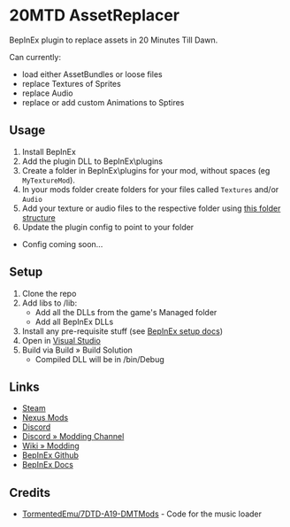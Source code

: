 # 20MTD AssetReplacer
BepInEx plugin to replace assets in 20 Minutes Till Dawn.

Can currently:
- load either AssetBundles or loose files
- replace Textures of Sprites
- replace Audio
- replace or add custom Animations to Sptires

## Usage

1. Install BepInEx
1. Add the plugin DLL to BepInEx\plugins
2. Create a folder in BepInEx\plugins for your mod, without spaces (eg `MyTextureMod`).
3. In your mods folder create folders for your files called `Textures` and/or `Audio`
4. Add your texture or audio files to the respective folder using [this folder structure](https://github.com/ithinkandicode/20MTD-Graphical-Overhaul/blob/main/filetree.txt)
5. Update the plugin config to point to your folder
  - Config coming soon...


## Setup

1. Clone the repo
2. Add libs to /lib:
	- Add all the DLLs from the game's Managed folder
	- Add all BepInEx DLLs
3. Install any pre-requisite stuff (see [BepInEx setup docs](https://docs.bepinex.dev/articles/dev_guide/plugin_tutorial/1_setup.html))
3. Open in [Visual Studio](https://visualstudio.microsoft.com/vs/community/)
4. Build via Build » Build Solution
	- Compiled DLL will be in /bin/Debug

## Links

- [Steam](https://store.steampowered.com/app/1966900/20_Minutes_Till_Dawn/)
- [Nexus Mods](https://www.nexusmods.com/20minutestildawn)
- [Discord](https://discord.gg/DtSPxBXtWJ)
- [Discord » Modding Channel](https://discord.com/channels/976039553683034122/987507054082162758)
- [Wiki » Modding](https://minutes-till-dawn.fandom.com/wiki/Modding)
- [BepInEx Github](https://github.com/BepInEx/BepInEx/releases)
- [BepInEx Docs](https://docs.bepinex.dev/index.html)


## Credits

- [TormentedEmu/7DTD-A19-DMTMods](https://github.com/TormentedEmu/7DTD-A19-DMTMods/blob/master/TE_MenuMusic/Harmony/Harmony.cs) - Code for the music loader
